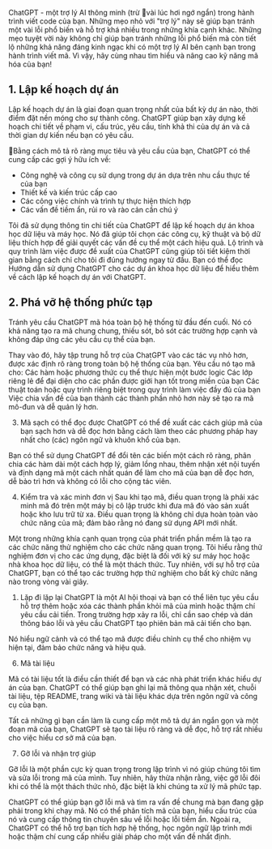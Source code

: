 ChatGPT - một trợ lý AI thông minh (trừ vài lúc hơi ngớ ngẩn) trong hành trình viết code của bạn. Những mẹo nhỏ với "trợ lý" này sẽ giúp bạn tránh một vài lỗi phổ biến và hỗ trợ khá nhiều trong những khía cạnh khác. 
Những mẹo tuyệt vời này không chỉ giúp bạn tránh những lỗi phổ biến mà còn tiết lộ những khả năng đáng kinh ngạc khi có một trợ lý AI bên cạnh bạn trong hành trình viết mã. Vì vậy, hãy cùng nhau tìm hiểu và nâng cao kỹ năng mã hóa của bạn!

## 1. Lập kế hoạch dự án
Lập kế hoạch dự án là giai đoạn quan trọng nhất của bất kỳ dự án nào, thời điểm đặt nền móng cho sự thành công. ChatGPT giúp bạn xây dựng kế hoạch chi tiết về phạm vi, cấu trúc, yêu cầu, tính khả thi của dự án và cả thời gian dự kiến nếu bạn có yêu cầu. 

Bằng cách mô tả rõ ràng mục tiêu và yêu cầu của bạn, ChatGPT có thể cung cấp các gợi ý hữu ích về:
- Công nghệ và công cụ sử dụng trong dự án dựa trên nhu cầu thực tế của bạn 
- Thiết kế và kiến trúc cấp cao 
- Các công việc chính và trình tự thực hiện thích hợp 
- Các vấn đề tiềm ẩn, rủi ro và rào cản cần chú ý

Tôi đã sử dụng thông tin chi tiết của ChatGPT để lập kế hoạch dự án khoa học dữ liệu và máy học. Nó đã giúp tôi chọn các công cụ, kỹ thuật và bộ dữ liệu thích hợp để giải quyết các vấn đề cụ thể một cách hiệu quả. Lộ trình và quy trình làm việc được đề xuất của ChatGPT cũng giúp tôi tiết kiệm thời gian bằng cách chỉ cho tôi đi đúng hướng ngay từ đầu. Bạn có thể đọc Hướng dẫn sử dụng ChatGPT cho các dự án khoa học dữ liệu để hiểu thêm về cách lập kế hoạch dự án với ChatGPT. 

## 2. Phá vỡ hệ thống phức tạp
 Tránh yêu cầu ChatGPT mã hóa toàn bộ hệ thống từ đầu đến cuối. Nó có khả năng tạo ra mã chung chung, thiếu sót, bỏ sót các trường hợp cạnh và không đáp ứng các yêu cầu cụ thể của bạn.

Thay vào đó, hãy tập trung hỗ trợ của ChatGPT vào các tác vụ nhỏ hơn, được xác định rõ ràng trong toàn bộ hệ thống của bạn. Yêu cầu nó tạo mã cho:
Các hàm hoặc phương thức cụ thể thực hiện một bước logic
Các lớp riêng lẻ để đại diện cho các phần được giới hạn tốt trong miền của bạn
Các thuật toán hoặc quy trình riêng biệt trong quy trình làm việc đầy đủ của bạn
Việc chia vấn đề của bạn thành các thành phần nhỏ hơn này sẽ tạo ra mã mô-đun và dễ quản lý hơn.

 

3. Mã sạch có thể đọc được
ChatGPT có thể đề xuất các cách giúp mã của bạn sạch hơn và dễ đọc hơn bằng cách làm theo các phương pháp hay nhất cho (các) ngôn ngữ và khuôn khổ của bạn.

Bạn có thể sử dụng ChatGPT để đổi tên các biến một cách rõ ràng, phân chia các hàm dài một cách hợp lý, giảm lồng nhau, thêm nhận xét nội tuyến và định dạng mã một cách nhất quán để làm cho mã của bạn dễ đọc hơn, dễ bảo trì hơn và không có lỗi cho cộng tác viên.

 

4. Kiểm tra và xác minh đơn vị
Sau khi tạo mã, điều quan trọng là phải xác minh mã đó trên một máy bị cô lập trước khi đưa mã đó vào sản xuất hoặc kho lưu trữ từ xa. Điều quan trọng là không chỉ dựa hoàn toàn vào chức năng của mã; đảm bảo rằng nó đang sử dụng API mới nhất.

Một trong những khía cạnh quan trọng của phát triển phần mềm là tạo ra các chức năng thử nghiệm cho các chức năng quan trọng. Tôi hiểu rằng thử nghiệm đơn vị cho các ứng dụng, đặc biệt là đối với kỹ sư máy học hoặc nhà khoa học dữ liệu, có thể là một thách thức. Tuy nhiên, với sự hỗ trợ của ChatGPT, bạn có thể tạo các trường hợp thử nghiệm cho bất kỳ chức năng nào trong vòng vài giây.

 
1. Lặp đi lặp lại
ChatGPT là một AI hội thoại và bạn có thể liên tục yêu cầu hỗ trợ thêm hoặc xóa các thành phần khỏi mã của mình hoặc thậm chí yêu cầu cải tiến. Trong trường hợp xảy ra lỗi, chỉ cần sao chép và dán thông báo lỗi và yêu cầu ChatGPT tạo phiên bản mã cải tiến cho bạn.

Nó hiểu ngữ cảnh và có thể tạo mã được điều chỉnh cụ thể cho nhiệm vụ hiện tại, đảm bảo chức năng và hiệu quả.

 

6. Mã tài liệu
 

Mã có tài liệu tốt là điều cần thiết để bạn và các nhà phát triển khác hiểu dự án của bạn. ChatGPT có thể giúp bạn ghi lại mã thông qua nhận xét, chuỗi tài liệu, tệp README, trang wiki và tài liệu khác dựa trên ngôn ngữ và công cụ của bạn.

Tất cả những gì bạn cần làm là cung cấp một mô tả dự án ngắn gọn và một đoạn mã của bạn, ChatGPT sẽ tạo tài liệu rõ ràng và dễ đọc, hỗ trợ rất nhiều cho việc hiểu cơ sở mã của bạn.

 

7. Gỡ lỗi và nhận trợ giúp
 

Gỡ lỗi là một phần cực kỳ quan trọng trong lập trình vì nó giúp chúng tôi tìm và sửa lỗi trong mã của mình. Tuy nhiên, hãy thừa nhận rằng, việc gỡ lỗi đôi khi có thể là một thách thức nhỏ, đặc biệt là khi chúng ta xử lý mã phức tạp.

ChatGPT có thể giúp bạn gỡ lỗi mã và tìm ra vấn đề chung mà bạn đang gặp phải trong khi chạy mã. Nó có thể phân tích mã của bạn, hiểu cấu trúc của nó và cung cấp thông tin chuyên sâu về lỗi hoặc lỗi tiềm ẩn. Ngoài ra, ChatGPT có thể hỗ trợ bạn tích hợp hệ thống, học ngôn ngữ lập trình mới hoặc thậm chí cung cấp nhiều giải pháp cho một vấn đề nhất định.